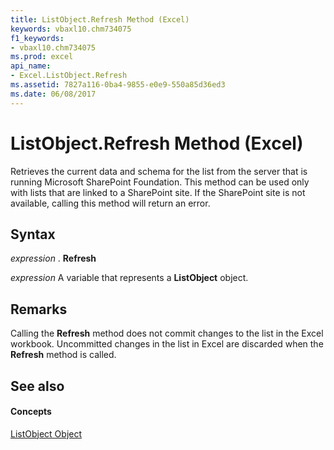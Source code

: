 ```yaml
---
title: ListObject.Refresh Method (Excel)
keywords: vbaxl10.chm734075
f1_keywords:
- vbaxl10.chm734075
ms.prod: excel
api_name:
- Excel.ListObject.Refresh
ms.assetid: 7827a116-0ba4-9855-e0e9-550a85d36ed3
ms.date: 06/08/2017
---
```



# ListObject.Refresh Method (Excel)

Retrieves the current data and schema for the list from the server that is running Microsoft SharePoint Foundation. This method can be used only with lists that are linked to a SharePoint site. If the SharePoint site is not available, calling this method will return an error.


## Syntax

 _expression_ . **Refresh**

 _expression_ A variable that represents a **ListObject** object.


## Remarks

Calling the  **Refresh** method does not commit changes to the list in the Excel workbook. Uncommitted changes in the list in Excel are discarded when the **Refresh** method is called.


## See also


#### Concepts


[ListObject Object](Excel.ListObject.md)

